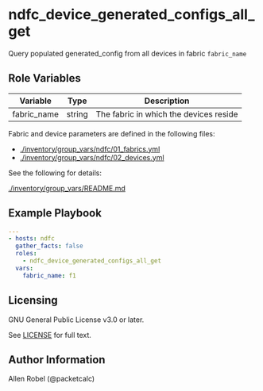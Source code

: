 # ndfc_device_generated_configs_all_get

Query populated generated_config from all devices in fabric ``fabric_name``

## Role Variables

Variable        | Type   | Description
----------------|--------|----------------------------------------
fabric_name     | string | The fabric in which the devices reside

Fabric and device parameters are defined in the following files:

- [./inventory/group_vars/ndfc/01_fabrics.yml](/inventory/group_vars/ndfc/01_fabrics.yml)
- [./inventory/group_vars/ndfc/02_devices.yml](/inventory/group_vars/ndfc/02_devices.yml)

See the following for details:

[./inventory/group_vars/README.md](/inventory/group_vars/README.md)


## Example Playbook

```yaml
---
- hosts: ndfc
  gather_facts: false
  roles:
    - ndfc_device_generated_configs_all_get
  vars:
    fabric_name: f1
```

## Licensing

GNU General Public License v3.0 or later.

See [LICENSE](https://www.gnu.org/licenses/gpl-3.0.txt) for full text.

## Author Information

Allen Robel (@packetcalc)
